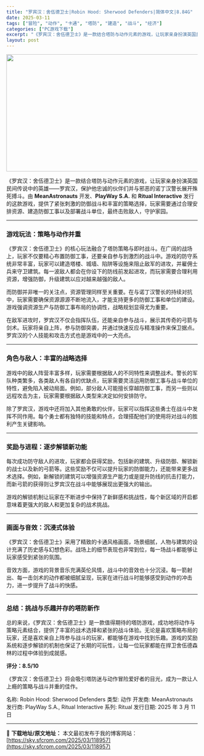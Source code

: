 ```yaml
---
title: "罗宾汉：舍伍德卫士|Robin Hood: Sherwood Defenders|简体中文|8.84G"
date: 2025-03-11
tags: ["冒险", "动作", "卡通", "塔防", "建造", "战斗", "经济"]
categories: ["PC游戏下载"]
excerpt: "《罗宾汉：舍伍德卫士》是一款结合塔防与动作元素的游戏，让玩家亲身扮演英国民间传说中的英雄——罗宾汉，保护他忠诚的伙伴们并与邪恶的诺丁汉警长展开殊死搏斗。由 MeanAstronauts 开发、PlayWay S.A. 和 Ritual Interactive 发行的这款游戏，提供了紧张刺激的防御战斗&hellip;"
layout: post
---
```


<img class="aligncenter size-full wp-image-118958" src="https://sky.sfcrom.com/wp-content/uploads/2025/03/2025031114333777.webp" alt="" width="660" height="308" />
<p data-start="31" data-end="242">《罗宾汉：舍伍德卫士》是一款结合塔防与动作元素的游戏，让玩家亲身扮演英国民间传说中的英雄——罗宾汉，保护他忠诚的伙伴们并与邪恶的诺丁汉警长展开殊死搏斗。由 <strong data-start="109" data-end="127">MeanAstronauts</strong> 开发、<strong data-start="131" data-end="147">PlayWay S.A.</strong> 和 <strong data-start="150" data-end="172">Ritual Interactive</strong> 发行的这款游戏，提供了紧张刺激的防御战斗和丰富的策略选择，玩家需要通过合理安排资源、建造防御工事以及部署战斗单位，最终击败敌人，守护家园。</p>


<hr data-start="244" data-end="247" />

<h3 data-start="249" data-end="269"><strong data-start="253" data-end="269">游戏玩法：策略与动作并重</strong></h3>
<p data-start="271" data-end="437">《罗宾汉：舍伍德卫士》的核心玩法融合了塔防策略与即时战斗。在广阔的战场上，玩家不仅要精心布置防御工事，还要亲自参与到激烈的战斗中。游戏的防守系统非常丰富，玩家可以建造塔楼、城墙、陷阱等设施来阻止敌军的进攻，并雇佣士兵来守卫建筑。每一波敌人都会在你设下的防线前发起进攻，而玩家需要合理利用资源，增强防御，升级建筑以应对越来越强的敌人。</p>
<p data-start="439" data-end="541">而防御并非唯一的关注点，资源管理同样至关重要。在与诺丁汉警长的持续对抗中，玩家需要确保资源源源不断地流入，才能支持更多的防御工事和单位的建设。游戏强调资源生产与防御工事布局的协调性，战略规划显得尤为重要。</p>
<p data-start="543" data-end="639">在敌军进攻时，罗宾汉不仅会指挥队伍，还能亲自参与战斗，展示其传奇的弓箭与剑术。玩家将亲自上阵，参与防御突袭，并通过快速反应与精准操作来保卫据点。罗宾汉的个人技能和攻击方式也是游戏中的一大亮点。</p>


<hr data-start="641" data-end="644" />

<h3 data-start="646" data-end="667"><strong data-start="650" data-end="667">角色与敌人：丰富的战略选择</strong></h3>
<p data-start="669" data-end="804">游戏中的敌人阵营丰富多样，玩家需要根据敌人的不同特性来调整战术。警长的军队种类繁多，各类敌人有各自的优缺点，玩家需要灵活运用防御工事与战斗单位的特性，避免陷入被动局面。例如，部分敌人可能擅长穿越防御工事，而另一些则以远程攻击为主，玩家需要根据敌人类型来决定如何安排防守。</p>
<p data-start="806" data-end="886">除了罗宾汉，游戏中还将加入其他勇敢的伙伴，玩家可以指挥这些勇士在战斗中发挥不同作用。每个勇士都有独特的技能和特点，合理搭配他们的使用将对战斗的胜利产生关键影响。</p>


<hr data-start="888" data-end="891" />

<h3 data-start="893" data-end="914"><strong data-start="897" data-end="914">奖励与进程：逐步解锁新功能</strong></h3>
<p data-start="916" data-end="1052">每次成功防守敌人的进攻，玩家都会获得奖励，包括新的建筑、升级防御、解锁新的战士以及新的弓箭等。这些奖励不仅可以提升玩家的防御能力，还能带来更多战术选择。例如，新解锁的建筑可以增强资源生产能力或是提升防线的抗击打能力，而新弓箭的获得则让罗宾汉在战斗中能够展现出更强大的输出。</p>
<p data-start="1054" data-end="1110">游戏的解锁机制让玩家在不断进步中保持了新鲜感和挑战性，每个新区域的开启都意味着更强大的敌人和更加复杂的战术挑战。</p>


<hr data-start="1112" data-end="1115" />

<h3 data-start="1117" data-end="1136"><strong data-start="1121" data-end="1136">画面与音效：沉浸式体验</strong></h3>
<p data-start="1138" data-end="1221">《罗宾汉：舍伍德卫士》采用了精致的卡通风格画面，场景细腻，人物与建筑的设计充满了历史感与幻想色彩。战场上的细节表现也非常到位，每一场战斗都能够让玩家感受到紧张的氛围。</p>
<p data-start="1223" data-end="1307">音效方面，游戏的背景音乐充满英伦风情，战斗中的音效也十分沉浸。每一箭射出、每一击剑术的动作都被细腻呈现，玩家在进行战斗时能够感受到动作的冲击力，进一步提升了战斗的快感。</p>


<hr data-start="1309" data-end="1312" />

<h3 data-start="1314" data-end="1337"><strong data-start="1318" data-end="1337">总结：挑战与乐趣并存的塔防新作</strong></h3>
<p data-start="1339" data-end="1495">总的来说，《罗宾汉：舍伍德卫士》是一款值得期待的塔防游戏，成功地将动作与策略元素结合，提供了丰富的战术选择和紧张的战斗体验。无论是喜欢策略布局的玩家，还是喜欢亲自上阵参与战斗的玩家，都能够在游戏中找到乐趣。游戏的奖励系统和逐步解锁的机制也保证了长期的可玩性，让每一位玩家都能在捍卫舍伍德森林的过程中体验到成就感。</p>
<p data-start="1497" data-end="1510"><strong data-start="1497" data-end="1510">评分：8.5/10</strong></p>
<p data-start="1512" data-end="1562" data-is-last-node="" data-is-only-node="">《罗宾汉：舍伍德卫士》将会吸引塔防迷与动作冒险爱好者的目光，成为一款让人上瘾的策略与战斗并重的佳作。</p>
名称: Robin Hood: Sherwood Defenders
类型: 动作
开发商: MeanAstronauts
发行商: PlayWay S.A., Ritual Interactive
系列: Ritual
发行日期: 2025 年 3 月 11 日

---
📖 **下载地址/原文地址：** 本文最初发布于我的博客网站：[https://sky.sfcrom.com/2025/03/118957](https://sky.sfcrom.com/2025/03/118957)
